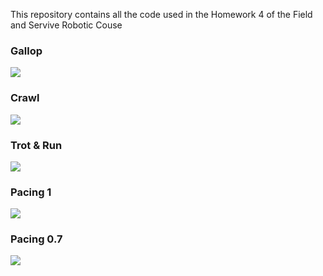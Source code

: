 This repository contains all the code used in the Homework 4 of the Field and Servive Robotic Couse
### Gallop

![](https://raw.githubusercontent.com/salvatoredeluca/FSR_HOMEWORK4/main/media/gallop.gif.gif)


### Crawl
![](https://raw.githubusercontent.com/salvatoredeluca/FSR_HOMEWORK4/main/media/crawl.gif.gif)

### Trot & Run
![](https://raw.githubusercontent.com/salvatoredeluca/FSR_HOMEWORK4/main/media/trot_run.gif.gif)

### Pacing 1
![](https://raw.githubusercontent.com/salvatoredeluca/FSR_HOMEWORK4/main/media/pacing_1.gif.gif)

### Pacing 0.7
![](https://raw.githubusercontent.com/salvatoredeluca/FSR_HOMEWORK4/main/media/pacing_07.gif.gif)



